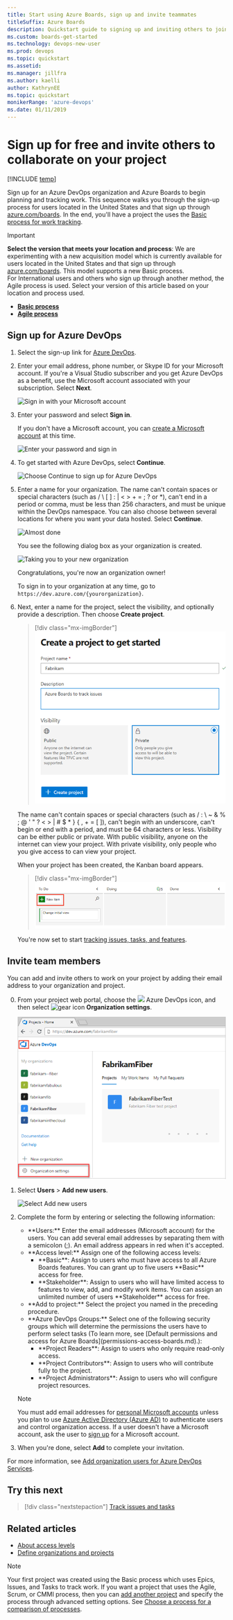 ```yaml
---
title: Start using Azure Boards, sign up and invite teammates
titleSuffix: Azure Boards
description: Quickstart guide to signing up and inviting others to join a team project in Azure Boards
ms.custom: boards-get-started
ms.technology: devops-new-user 
ms.prod: devops
ms.topic: quickstart
ms.assetid: 
ms.manager: jillfra
ms.author: kaelli
author: KathrynEE
ms.topic: quickstart
monikerRange: 'azure-devops'
ms.date: 01/11/2019
---
```




# Sign up for free and invite others to collaborate on your project

[!INCLUDE [temp](../_shared/version-vsts-only.md)]

Sign up for an Azure DevOps organization and Azure Boards to begin planning and tracking work. This sequence walks you through the sign-up process for users located in the United States and that sign up through [azure.com/boards](https://azure.microsoft.com/services/devops/boards/?nav=min). In the end, you'll have a project the uses the [Basic process for work tracking](what-is-azure-boards-basic-process.md).

> [!IMPORTANT]  
> **Select the version that meets your location and process**:
> We are experimenting with a new acquisition model which is 
> currently available for users located in the United States and that sign up through [azure.com/boards](https://azure.microsoft.com/services/devops/boards/?nav=min). This model supports a new Basic process.  
> For International users and others who sign up through another method, the Agile process is used. Select your version of this article based on your location and process used.
> - [**Basic process**](sign-up-invite-teammates.md?toc=/azure/devops/boards/get-started/toc.json&bc=/azure/devops/boards/get-started/breadcrumb/toc.json)  
> - [**Agile process**](sign-up-invite-teammates-agile.md?toc=/azure/devops/boards/get-started-agile/toc.json&bc=/azure/devops/boards/get-started-agile/breadcrumb/toc.json) 
 

<a name="MicrosoftAccount"></a>
## Sign up for Azure DevOps

1. Select the sign-up link for [Azure DevOps](https://go.microsoft.com/fwlink/?LinkId=307137).

2. Enter your email address, phone number, or Skype ID for your Microsoft account. If you're a Visual Studio subscriber and you get Azure DevOps as a benefit, use the Microsoft account associated with your subscription. Select **Next**.

   ![Sign in with your Microsoft account](/azure/devops/_shared/_img/sign-in-with-microsoft-account.png)

3. Enter your password and select **Sign in**.

   If you don't have a Microsoft account, you can [create a Microsoft account](https://login.live.com/login.srf?lw=1) at this time.

   ![Enter your password and sign in](/azure/devops/_shared/_img/enter-password-sign-in.png)

4. To get started with Azure DevOps, select **Continue**.

   ![Choose Continue to sign up for Azure DevOps](/azure/devops/_shared/_img/sign-up-azure-devops.png)

5. Enter a name for your organization. The name can't contain spaces or special characters
 (such as / \ [ ] : | < > + = ; ? or &#42;), can't end in a period or comma, must be less than 256 characters, and must be unique within the DevOps namespace. You can also choose between several locations for where you want your data hosted. Select **Continue**.

   ![Almost done](/azure/devops/_shared/_img/almost-done.png)

   You see the following dialog box as your organization is created.

   ![Taking you to your new organization](/azure/devops/_shared/_img/taking-you-to-your-new-azure-devops-org.png)

	Congratulations, you're now an organization owner!

	To sign in to your organization at any time, go to `https://dev.azure.com/{yourorganization}`.

6. Next, enter a name for the project, select the visibility, and optionally provide a description. Then choose **Create project**. 

	> [!div class="mx-imgBorder"]  
	> ![Create new project dialog](_img/sign-up/nf-create-project.png)

	The name can't contain spaces or special characters (such as / : \ ~ & % ; @ ' " ? < > | # $ * } { , + = [ ]), can't begin with an underscore, can't begin or end with a period, and must be 64 characters or less. Visibility can be either public or private. With public visibility, anyone on the internet can view your project. With private visibility, only people who you give access to can view your project.

	When your project has been created, the Kanban board appears.

	> [!div class="mx-imgBorder"]
	> ![Kanban board](_img/track-issues/issues-board-new-item.png)

	You're now set to start [tracking issues, tasks, and features](track-issues-tasks.md). 


<a id="invite-others" />

## Invite team members

You can add and invite others to work on your project by adding their email address to your organization and project.

0. From your project web portal, choose the ![](../../_img/icons/project-icon.png) Azure DevOps icon, and then select ![gear icon](../../_img/icons/gear-icon.png) **Organization settings**. 

   ![Open Organization settings](../../_shared/_img/settings/open-admin-settings-vert-2.png)

0. Select **Users** > **Add new users**.

   ![Select Add new users](/azure/devops/organizations/accounts/_img/_shared/add-new-users.png)

0. Complete the form by entering or selecting the following information:
	<ul>
	<li>**Users:** Enter the email addresses (Microsoft account) for the users. You can add several email addresses by separating them with a semicolon (;). An email address appears in red when it's accepted.</li>
	<li>**Access level:** Assign one of the following access levels: 
		<ul>
		<li>**Basic**: Assign to users who must have access to all Azure Boards features. You can grant up to five users **Basic** access for free. </li>
		<li>**Stakeholder**: Assign to users who will have limited access to features to view, add, and modify work items. You can assign an unlimited number of users **Stakeholder** access for free.</li>
		</ul>
	</li>
	<li>**Add to project:** Select the project you named in the preceding procedure.</li>
	<li>**Azure DevOps Groups:** Select one of the following security groups which will determine the permissions the users have to perform select tasks (To learn more, see [Default permissions and access for Azure Boards](permissions-access-boards.md).):
	<ul>
		<li>**Project Readers**: Assign to users who only require read-only access. </li>
		<li>**Project Contributors**: Assign to users who will contribute fully to the project. </li>
		<li>**Project Administrators**: Assign to users who will configure project resources.</li>
		</ul></li>
	</ul>

	> [!NOTE]  
	> You must add email addresses for [personal Microsoft accounts](https://account.microsoft.com/account) unless you plan to use [Azure Active Directory (Azure AD)](https://azure.microsoft.com/documentation/articles/active-directory-whatis/) to authenticate users and control organization access. If a user doesn't have a Microsoft account, ask the user to [sign up](https://signup.live.com/) for a Microsoft account.  

5. When you're done, select **Add** to complete your invitation.

For more information, see [Add organization users for Azure DevOps Services](../../organizations/accounts/add-organization-users.md).


## Try this next  
 
> [!div class="nextstepaction"]
> [Track issues and tasks](track-issues-tasks.md)


## Related articles  
- [About access levels](../../organizations/security/access-levels.md)
- [Define organizations and projects](../../user-guide/define-organizations-and-projects.md)

> [!NOTE]   
> Your first project was created using the Basic process which uses Epics, Issues, and Tasks to track work. If you want a project that uses the Agile, Scrum, or CMMI process, then you can [add another project](../../organizations/projects/create-project.md) and specify the process through advanced setting options. See [Choose a process for a comparison of processes](../work-items/guidance/choose-process.md). 